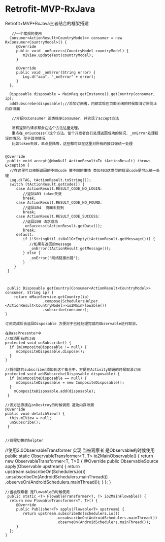 # Retrofit-MVP-RxJava
Retrofit+MVP+RxJava三者结合的框架搭建

       //一个常规的使用
      Consumer<ActionResult<CountryModel>> consumer = new RxConsumer<CountryModel>() {
         @Override
         public void _onSuccess(CountryModel countryModel) {
            mIView.updateText(countryModel);
         }

         @Override
         public void _onError(String error) {
            Log.d("aaa", "_onError" + error);
         }
      };

      Disposable disposable = MainReq.getInstance().getCountry(consumer, ip);
      addSubscrebe(disposable);//添加订阅者，内部实现在页面关闭的时候取消订阅防止内存泄漏

       //介绍RxConsumer 该类继承Consumer，并实现了accept方法

       所有返回的请求都会在这个方法这里处理，
       重点在_onSuccess()这个方法，留个开发者自行处理返回成功的情况，_onError处理错误的情况，至于其他情况
       比如token失效，单点登陆等，这些都可以在这里对所有的接口做统一处理


    @Override
     public void accept(@NonNull ActionResult<T> tActionResult) throws Exception {
      //在这里可以根据返回的不同code 做不同的事情 类似403这类型的错误code便可以统一处理
      Log.d(TAG, tActionResult.toString());
      switch (tActionResult.getCode()) {
         case ActionResult.RESULT_CODE_NO_LOGIN:
            //返回403 token失效
            break;
         case ActionResult.RESULT_CODE_NO_FOUND:
            //返回404  页面未找到
            break;
         case ActionResult.RESULT_CODE_SUCCESS:
            //返回200 请求成功
            _onSuccess(tActionResult.getData());
            break;
         default:
            if (!StringUtil.isNullOrEmpty(tActionResult.getMessage())) {
               //如果有返回的message
               _onError(tActionResult.getMessage());
            } else {
               _onError("网络链接出错");
            }
        }
     }



     public Disposable getCountry(Consumer<ActionResult<CountryModel>> consumer, String ip) {
        return mMainService.getCountry(ip)
                     .compose(SchedulersHelper.<ActionResult<CountryModel>>io2MainFlowable())
                     .subscribe(consumer);
    }

    订阅完成后会返回Disposable 方便对于已经处理完成的Observable进行取消，

    在BasePresenter中
    //取消所有的订阅
    protected void unSubscribe() {
      if (mCompositeDisposable != null) {
         mCompositeDisposable.dispose();
      }
    }

    //将创建的subscriber添加到这个集合中，方便在Activity销毁的时候取消订阅
    protected void addSubscrebe(Disposable disposable) {
      if (mCompositeDisposable == null) {
         mCompositeDisposable = new CompositeDisposable();
      }
        mCompositeDisposable.add(disposable);
     }

    //该方法直接在onDestroy的时候调用 避免内存泄漏
    @Override
    public void detatchView() {
      this.mIView = null;
      unSubscribe();
     }


    //线程切换的helpter


   //使用2.0ObservableTransformer 实现  当被观察者 是Observable的时候使用
    public static <T> ObservableTransformer<T, T> io2MainObservable() {
      return new ObservableTransformer<T, T>() {
         @Override
         public ObservableSource<T> apply(Observable<T> upstream) {
            return upstream.subscribeOn(Schedulers.io())
                           .unsubscribeOn(AndroidSchedulers.mainThread())
                           .observeOn(AndroidSchedulers.mainThread());
         }
      };
   }

    //当被观察者 是FLowable的时候使用
     public static <T> FlowableTransformer<T, T> io2MainFlowable() {
      return new FlowableTransformer<T, T>() {
         @Override
         public Publisher<T> apply(Flowable<T> upstream) {
            return upstream.subscribeOn(Schedulers.io())
                           .unsubscribeOn(AndroidSchedulers.mainThread())
                           .observeOn(AndroidSchedulers.mainThread());
         }
      };
    }











